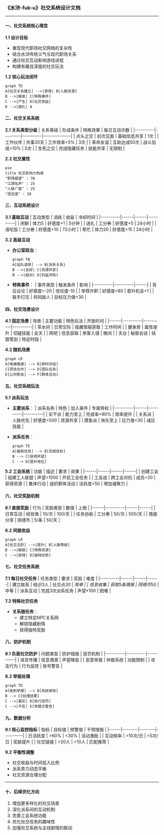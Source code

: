 ### 《水浒-fuk-u》社交系统设计文档

---

#### 一、社交系统核心理念

**1.1 设计目标**
- 重现现代职场社交网络的复杂性
- 结合水浒传统义气与现代职场关系
- 通过社交互动影响游戏进程
- 构建有趣且深度的社交玩法

**1.2 核心玩法闭环**
```mermaid
graph TD
A[社交关系建立] -->|获得| B[人脉资源]
B -->|触发| C[特殊事件]
C -->|产生| D[社交效益]
D -->|强化| A
```

#### 二、社交关系系统

**2.1 关系类型分级**
| 关系等级 | 形成条件 | 特殊效果 | 每日互动次数 |
|----------|---------|----------|--------------|
| 点头之交 | 初次见面 | 基础信息共享 | 1次 |
| 工作伙伴 | 共事30天 | 工作效率+5% | 3次 |
| 革命友谊 | 互助达成50次 | 战斗加成+10% | 5次 |
| 生死之交 | 完成隐藏任务 | 技能共享 | 无限制 |

**2.2 社交属性**
```mermaid
pie
title 社交影响力构成
"职场威望" : 30
"江湖名声" : 25
"人脉广度" : 25
"信任度" : 20
```

#### 三、互动系统设计

**3.1 基础互动**
| 互动类型 | 消耗 | 收益 | 冷却时间 |
|----------|------|------|----------|
| 闲聊 | 体力5 | 好感度+1 | 5分钟 |
| 送礼 | 工分券 | 好感度+5 | 24小时 |
| 请吃饭 | 工分券 | 好感度+10 | 72小时 |
| 帮忙 | 体力20 | 好感度+15 | 24小时 |

**3.2 高级互动**
- **办公室政治**：
  ```mermaid
  graph TB
  A[站队选择] --> B{派系关系}
  B -->|友好| C[资源共享]
  B -->|敌对| D[利益冲突]
  ```

- **特殊事件**：
  | 事件类型 | 触发条件 | 影响 |
  |----------|----------|------|
  | 背后议论 | 好感度<-20 | 信任度-10 |
  | 举荐升职 | 好感度>80 | 晋升机会+1 |
  | 联手打压 | 共同敌人 | 目标压力值+30 |

#### 四、社交场景设计

**4.1 固定场景**
| 场景 | 主要功能 | 特色玩法 | 开放时间 |
|------|----------|----------|----------|
| 茶水间 | 日常交际 | 隐藏情报获取 | 工作时间 |
| 健身房 | 属性提升 | 切磋技能 | 全天 |
| 网吧 | 信息获取 | 黑客入侵 | 晚间 |
| 天台 | 秘密会谈 | 结盟策划 | 特定时段 |

**4.2 随机场景**
```mermaid
graph LR
A[电梯偶遇] --> B[即时对话]
C[项目合作] --> D[团队任务]
E[公司聚会] --> F[群体互动]
```

#### 五、社交系统玩法

**5.1 派系玩法**
- **主要派系**：
  | 派系名称 | 特色 | 加入条件 | 专属特权 |
  |----------|------|----------|----------|
  | 实干派 | 能力至上 | 完成率>90% | 效率提升 |
  | 关系派 | 人脉优先 | 好感度>500 | 资源共享 |
  | 摸鱼派 | 快乐至上 | 压力值<30 | 减压技能 |

- **派系任务**：
  ```mermaid
  graph TD
  A[接取任务] --> B[完成目标]
  B --> C[获得声望]
  C --> D[提升地位]
  ```

**5.2 工会系统**
| 功能 | 描述 | 要求 | 效果 |
|------|------|------|------|
| 创建工会 | 组建工人联盟 | 声望>1000 | 开启工会任务 |
| 工会战 | 跨工会对抗 | 成员>20 | 获得资源 |
| 集体行动 | 组织群体活动 | 活跃度>50 | 增加凝聚力 |

#### 六、社交奖励机制

**6.1 直接奖励**
| 行为 | 奖励类型 | 数值 | 上限 |
|------|----------|------|------|
| 日常互动 | 经验值 | 10/次 | 100/天 |
| 任务协助 | 工分券 | 50/次 | 500/天 |
| 情报分享 | 阴德币 | 5/条 | 50/天 |

**6.2 间接收益**
```mermaid
graph LR
A[社交活跃] -->|提升| B[人脉等级]
B -->|解锁| C[特殊资源]
C -->|获得| D[独特优势]
```

#### 七、社交任务系统

**7.1 每日社交任务**
| 任务类型 | 要求 | 奖励 | 难度 |
|----------|------|------|------|
| 建立联系 | 结识3人 | 社交点*30 | 简单 |
| 信息收集 | 获取5条情报 | 阴德币*50 | 中等 |
| 派系互动 | 完成3次派系任务 | 声望*100 | 困难 |

**7.2 特殊社交任务**
- **关系链任务**：
  - 建立特定NPC关系网
  - 解锁隐藏剧情
  - 获得独特奖励

#### 八、防护机制

**8.1 负面社交防护**
| 问题类型 | 防护措施 | 惩罚机制 |
|----------|----------|----------|
| 谣言传播 | 信息溯源 | 声望降低 |
| 恶意举报 | 仲裁系统 | 功能限制 |
| 攻击行为 | 行为监控 | 账号警告 |

**8.2 举报处理**
```mermaid
graph TD
A[收到举报] --> B[系统审核]
B --> C{处理结果}
C -->|属实| D[执行惩罚]
C -->|不实| E[举报方警告]
```

#### 九、数据分析

**9.1 核心监控指标**
| 指标 | 目标值 | 预警值 | 干预措施 |
|------|--------|--------|----------|
| 日活跃度 | >60% | <30% | 活动激励 |
| 互动频率 | >10次/日 | <5次/日 | 奖励提升 |
| 社交链接 | >20人 | <10人 | 匹配推荐 |

**9.2 平衡性调整**
- 社交收益与时间投入比例
- 派系势力动态平衡
- 社交资源合理分配

---

#### 十、后续优化方向

1. 增加更多样化的社交场景
2. 深化派系间的互动机制
3. 完善工会系统功能
4. 优化社交任务的趣味性
5. 加强社交系统与主线剧情的联动
